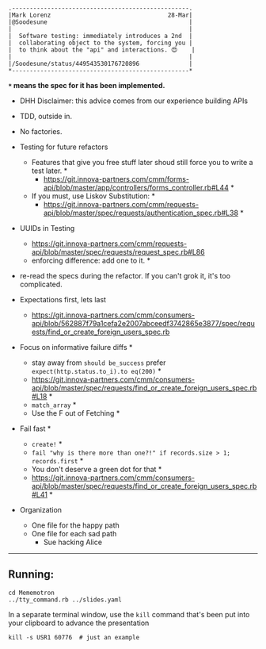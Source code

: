 ```
.--------------------------------------------------.
|Mark Lorenz                                 28-Mar|
|@Soodesune                                        |
|                                                  |
|  Software testing: immediately introduces a 2nd  |
|  collaborating object to the system, forcing you |
|  to think about the "api" and interactions. 😍    |
|                                                  |
|/Soodesune/status/449543530176720896              |
*--------------------------------------------------*
```

**`*` means the spec for it has been implemented.**

- DHH Disclaimer:  this advice comes from our experience building APIs
- TDD, outside in.
- No factories.

- Testing for future refactors
  - Features that give you free stuff later shoud still force you to write a test later. *
    - https://git.innova-partners.com/cmm/forms-api/blob/master/app/controllers/forms_controller.rb#L44 *
  - If you must, use Liskov Substitution: *
    - https://git.innova-partners.com/cmm/requests-api/blob/master/spec/requests/authentication_spec.rb#L38 *

- UUIDs in Testing
  - https://git.innova-partners.com/cmm/requests-api/blob/master/spec/requests/request_spec.rb#L86
  - enforcing difference: add one to it. *

- re-read the specs during the refactor.  If you can't grok it, it's too complicated.
- Expectations first, lets last
  - https://git.innova-partners.com/cmm/consumers-api/blob/562887f79a1cefa2e2007abceedf3742865e3877/spec/requests/find_or_create_foreign_users_spec.rb

- Focus on informative failure diffs *
  - stay away from `should be_success` prefer `expect(http.status.to_i).to eq(200)` *
  - https://git.innova-partners.com/cmm/consumers-api/blob/master/spec/requests/find_or_create_foreign_users_spec.rb#L18 *
  - `match_array` *
  - Use the F out of Fetching *

- Fail fast *
  - `create!` *
  - `fail "why is there more than one?!" if records.size > 1; records.first` *
  - You don't deserve a green dot for that *
  - https://git.innova-partners.com/cmm/consumers-api/blob/master/spec/requests/find_or_create_foreign_users_spec.rb#L41 *

- Organization
  - One file for the happy path
  - One file for each sad path
    - Sue hacking Alice

---
## Running:

```
cd Mememotron
../tty_command.rb ../slides.yaml
```

In a separate terminal window, use the `kill` command that's been put into your clipboard to advance the presentation
```
kill -s USR1 60776  # just an example
```
